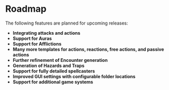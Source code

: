# Roadmap

The following features are planned for upcoming releases:

- **Integrating attacks and actions**
- **Support for Auras**
- **Support for Afflictions**
- **Many more templates for actions, reactions, free actions, and passive actions**
- **Further refinement of Encounter generation**
- **Generation of Hazards and Traps**
- **Support for fully detailed spellcasters**
- **Improved GUI settings with configurable folder locations**
- **Support for additional game systems**
